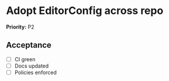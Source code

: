 # Adopt EditorConfig across repo

**Priority:** P2

## Acceptance

- [ ] CI green
- [ ] Docs updated
- [ ] Policies enforced
